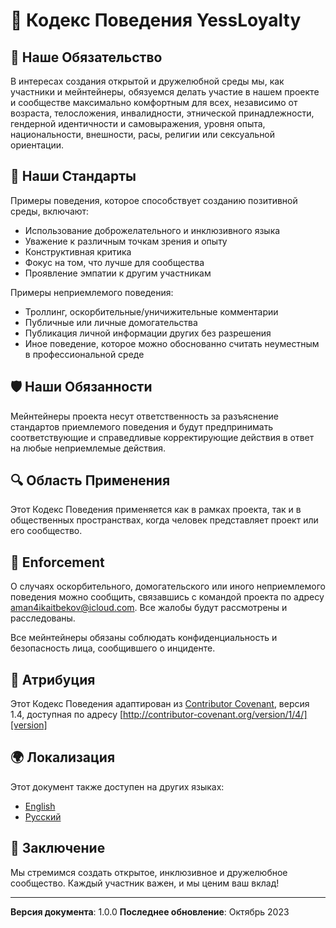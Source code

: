 # 🤝 Кодекс Поведения YessLoyalty

## 🌈 Наше Обязательство

В интересах создания открытой и дружелюбной среды мы, как участники и мейнтейнеры, обязуемся делать участие в нашем проекте и сообществе максимально комфортным для всех, независимо от возраста, телосложения, инвалидности, этнической принадлежности, гендерной идентичности и самовыражения, уровня опыта, национальности, внешности, расы, религии или сексуальной ориентации.

## 🌟 Наши Стандарты

Примеры поведения, которое способствует созданию позитивной среды, включают:

- Использование доброжелательного и инклюзивного языка
- Уважение к различным точкам зрения и опыту
- Конструктивная критика
- Фокус на том, что лучше для сообщества
- Проявление эмпатии к другим участникам

Примеры неприемлемого поведения:

- Троллинг, оскорбительные/уничижительные комментарии
- Публичные или личные домогательства
- Публикация личной информации других без разрешения
- Иное поведение, которое можно обоснованно считать неуместным в профессиональной среде

## 🛡 Наши Обязанности

Мейнтейнеры проекта несут ответственность за разъяснение стандартов приемлемого поведения и будут предпринимать соответствующие и справедливые корректирующие действия в ответ на любые неприемлемые действия.

## 🔍 Область Применения

Этот Кодекс Поведения применяется как в рамках проекта, так и в общественных пространствах, когда человек представляет проект или его сообщество.

## 🤔 Enforcement

О случаях оскорбительного, домогательского или иного неприемлемого поведения можно сообщить, связавшись с командой проекта по адресу aman4ikaitbekov@icloud.com. Все жалобы будут рассмотрены и расследованы.

Все мейнтейнеры обязаны соблюдать конфиденциальность и безопасность лица, сообщившего о инциденте.

## 📝 Атрибуция

Этот Кодекс Поведения адаптирован из [Contributor Covenant][homepage], версия 1.4, доступная по адресу [http://contributor-covenant.org/version/1/4/][version]

[homepage]: http://contributor-covenant.org
[version]: http://contributor-covenant.org/version/1/4/

## 🌍 Локализация

Этот документ также доступен на других языках:
- [English](CODE_OF_CONDUCT.en.md)
- [Русский](CODE_OF_CONDUCT.md)

## 🤝 Заключение

Мы стремимся создать открытое, инклюзивное и дружелюбное сообщество. Каждый участник важен, и мы ценим ваш вклад!

---

**Версия документа**: 1.0.0
**Последнее обновление**: Октябрь 2023
